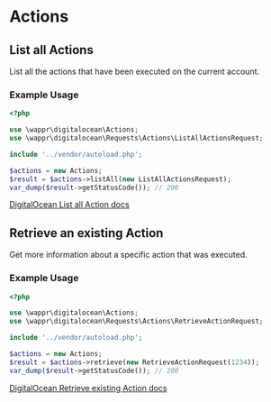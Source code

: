 # Actions

## List all Actions

List all the actions that have been executed on the current account.

### Example Usage

```php
<?php

use \wappr\digitalocean\Actions;
use \wappr\digitalocean\Requests\Actions\ListAllActionsRequest;

include '../vendor/autoload.php';

$actions = new Actions;
$result = $actions->listAll(new ListAllActionsRequest);
var_dump($result->getStatusCode()); // 200
```

[DigitalOcean List all Action docs](https://developers.digitalocean.com/documentation/v2/#list-all-actions)

## Retrieve an existing Action

Get more information about a specific action that was executed.

### Example Usage

```php
<?php

use \wappr\digitalocean\Actions;
use \wappr\digitalocean\Requests\Actions\RetrieveActionRequest;

include '../vendor/autoload.php';

$actions = new Actions;
$result = $actions->retrieve(new RetrieveActionRequest(1234));
var_dump($result->getStatusCode()); // 200
```

[DigitalOcean Retrieve existing Action docs](https://developers.digitalocean.com/documentation/v2/#retrieve-an-existing-action)
